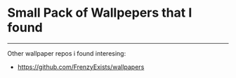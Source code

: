 # Small Pack of Wallpepers that I found

---

Other wallpaper repos i found interesing:
- https://github.com/FrenzyExists/wallpapers
